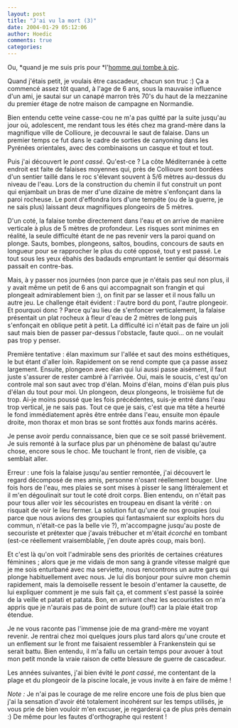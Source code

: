 ```yaml
---
layout: post
title: "J'ai vu la mort (3)"
date: 2004-01-29 05:12:06
author: Hoedic
comments: true
categories: 
---
```



Ou, *quand je me suis pris pour *l'[homme qui tombe à pic](http://www.canalgimi.com/spip/article.php3?id_article=557).

Quand j'étais petit, je voulais être cascadeur, chacun son truc :) Ça a commencé assez tôt quand, à l'age de 6 ans, sous la mauvaise influence d'un ami, je sautai sur un canapé marron très 70's du haut de la mezzanine du premier étage de notre maison de campagne en Normandie.

Bien entendu cette veine casse-cou ne m'a pas quitté par la suite jusqu'au jour où, adolescent, me rendant tous les étés chez ma grand-mère dans la magnifique ville de Collioure, je decouvrai le saut de falaise. Dans un premier temps ce fut dans le cadre de sorties de canyoning dans les Pyrénées orientales, avec des combinaisons un casque et tout et tout.

Puis j'ai découvert le *pont cassé*. Qu'est-ce ? La côte Méditerranée à cette endroit est faite de falaises moyennes qui, près de Collioure sont bordées d'un sentier taillé dans le roc s'élevant souvent à 5/6 mètres au-dessus du niveau de l'eau. Lors de la construction du chemin il fut construit un pont qui enjambait un bras de mer d'une dizaine de mètre s'enfonçant dans la paroi rocheuse. Le pont d'effondra lors d'une tempête (ou de la guerre, je ne sais plus) laissant deux magnifiques plongeoirs de 5 mètres.

D'un coté, la falaise tombe directement dans l'eau et on arrive de manière verticale à plus de 5 mètres de profondeur. Les risques sont minimes en réalité, la seule difficulté étant de ne pas revenir vers la paroi quand on plonge. Sauts, bombes, plongeons, saltos, boudins, concours de sauts en longueur pour se rapprocher le plus du coté opposé, tout y est passé. Le tout sous les yeux ébahis des badauds empruntant le sentier qui désormais passait en contre-bas.

Mais, à y passer nos journées (non parce que je n'étais pas seul non plus, il y avait même un petit de 6 ans qui accompagnait son frangin et qui plongeait admirablement bien :), on finit par se lasser et il nous fallu un autre jeu. Le challenge était évident : l'autre bord du pont, l'autre plongeoir. Et pourquoi donc ? Parce qu'au lieu de s'enfoncer verticalement, la falaise présentait un plat rocheux à fleur d'eau de 2 mètres de long puis s'enfonçait en oblique petit à petit. La difficulté ici n'était pas de faire un joli saut mais bien de passer par-dessus l'obstacle, faute quoi... on ne voulait pas trop y penser.

Première tentative : élan maximum sur l'allée et saut des moins esthétiques, le but étant d'aller loin. Rapidement on se rend compte que ça passe assez largement. Ensuite, plongeon avec élan qui lui aussi passe aisément, il faut juste s'assurer de rester cambré à l'arrivée. Oui, mais le soucis, c'est qu'on controle mal son saut avec trop d'élan. Moins d'élan, moins d'élan puis plus d'élan du tout pour moi. Un plongeon, deux plongeons, le troisième fut de trop. Ai-je moins poussé que les fois précédentes, suis-je entré dans l'eau trop vertical, je ne sais pas. Tout ce que je sais, c'est que ma tête a heurté le fond immédiatement après être entrée dans l'eau, ensuite mon épaule droite, mon thorax et mon bras se sont frottés aux fonds marins acérés.

Je pense avoir perdu connaissance, bien que ce se soit passé brièvement. Je suis remonté à la surface plus par un phénomène de balast qu'autre chose, encore sous le choc. Me touchant le front, rien de visible, ça semblait aller.

Erreur : une fois la falaise jusqu'au sentier remontée, j'ai découvert le regard décomposé de mes amis, personne n'osant réellement bouger. Une fois hors de l'eau, mes plaies se sont mises à pisser le sang littéralement et il m'en dégoulinait sur tout le coté droit corps. Bien entendu, on n'était pas pour tous aller voir les sécouristes en troupeau en disant la vérité : on risquait de voir le lieu fermer. La solution fut qu'une de nos groupies (oui parce que nous avions des groupies qui fantasmaient sur exploits hors du commun, n'était-ce pas la belle vie ?), m'accompagne jusqu'au poste de secouriste et prétexter que j'avais trébucher et m'était *écorché* en tombant (est-ce réellement vraisemblable, j'en doute après coup, mais bon).

Et c'est là qu'on voit l'admirable sens des priorités de certaines créatures féminines ; alors que je me vidais de mon sang à grande vitesse malgré que je me sois enturbané avec ma serviette, nous rencontrons un autre gars qui plonge habituellement avec nous. Je lui dis bonjour pour suivre mon chemin rapidement, mais la demoiselle ressent le besoin d'entamer la causette, de lui expliquer comment je me suis fait ça, et comment s'est passé la soirée de la veille et patati et patata. Bon, en arrivant chez les secouristes on m'a appris que je n'aurais pas de point de suture (ouf!) car la plaie était trop étendue.

Je ne vous raconte pas l'immense joie de ma grand-mère me voyant revenir. Je rentrai chez moi quelques jours plus tard alors qu'une croute et un enflement sur le front me faisaient ressembler à Frankenstein qui se serait battu. Bien entendu, il m'a fallu un certain temps pour avouer à tout mon petit monde la vraie raison de cette blessure de guerre de cascadeur.

Les années suivantes, j'ai bien évité le *pont cassé*, me contentant de la plage et du plongeoir de la piscine locale, je vous invite à en faire de même !

*Note :* Je n'ai pas le courage de me relire encore une fois de plus bien que j'ai la sensation d'avoir été totalement incohérent sur les temps utilisés, je vous prie de bien vouloir m'en excuser, je regarderai ça de plus près demain :) De même pour les fautes d'orthographe qui restent !